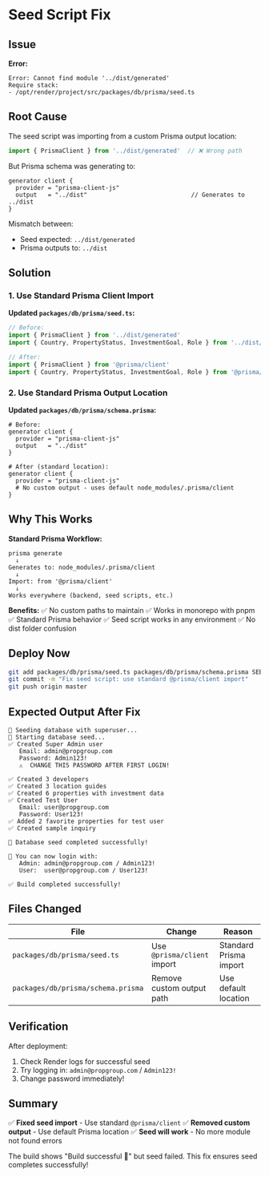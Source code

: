 # Seed Script Fix

## Issue

**Error:**
```
Error: Cannot find module '../dist/generated'
Require stack:
- /opt/render/project/src/packages/db/prisma/seed.ts
```

## Root Cause

The seed script was importing from a custom Prisma output location:
```typescript
import { PrismaClient } from '../dist/generated'  // ❌ Wrong path
```

But Prisma schema was generating to:
```prisma
generator client {
  provider = "prisma-client-js"
  output   = "../dist"                             // Generates to ../dist
}
```

Mismatch between:
- Seed expected: `../dist/generated`
- Prisma outputs to: `../dist`

## Solution

### 1. Use Standard Prisma Client Import

**Updated `packages/db/prisma/seed.ts`:**

```typescript
// Before:
import { PrismaClient } from '../dist/generated'
import { Country, PropertyStatus, InvestmentGoal, Role } from '../dist/generated'

// After:
import { PrismaClient } from '@prisma/client'
import { Country, PropertyStatus, InvestmentGoal, Role } from '@prisma/client'
```

### 2. Use Standard Prisma Output Location

**Updated `packages/db/prisma/schema.prisma`:**

```prisma
# Before:
generator client {
  provider = "prisma-client-js"
  output   = "../dist"
}

# After (standard location):
generator client {
  provider = "prisma-client-js"
  # No custom output - uses default node_modules/.prisma/client
}
```

## Why This Works

**Standard Prisma Workflow:**
```
prisma generate
  ↓
Generates to: node_modules/.prisma/client
  ↓
Import: from '@prisma/client'
  ↓
Works everywhere (backend, seed scripts, etc.)
```

**Benefits:**
✅ No custom paths to maintain
✅ Works in monorepo with pnpm
✅ Standard Prisma behavior
✅ Seed script works in any environment
✅ No dist folder confusion

## Deploy Now

```bash
git add packages/db/prisma/seed.ts packages/db/prisma/schema.prisma SEED_FIX.md
git commit -m "Fix seed script: use standard @prisma/client import"
git push origin master
```

## Expected Output After Fix

```
🌱 Seeding database with superuser...
🌱 Starting database seed...
✅ Created Super Admin user
   Email: admin@propgroup.com
   Password: Admin123!
   ⚠️  CHANGE THIS PASSWORD AFTER FIRST LOGIN!

✅ Created 3 developers
✅ Created 3 location guides
✅ Created 6 properties with investment data
✅ Created Test User
   Email: user@propgroup.com
   Password: User123!
✅ Added 2 favorite properties for test user
✅ Created sample inquiry

🎉 Database seed completed successfully!

📝 You can now login with:
   Admin: admin@propgroup.com / Admin123!
   User:  user@propgroup.com / User123!

✅ Build completed successfully!
```

## Files Changed

| File | Change | Reason |
|------|--------|--------|
| `packages/db/prisma/seed.ts` | Use `@prisma/client` import | Standard Prisma import |
| `packages/db/prisma/schema.prisma` | Remove custom output path | Use default location |

## Verification

After deployment:
1. Check Render logs for successful seed
2. Try logging in: `admin@propgroup.com` / `Admin123!`
3. Change password immediately!

## Summary

✅ **Fixed seed import** - Use standard `@prisma/client`
✅ **Removed custom output** - Use default Prisma location
✅ **Seed will work** - No more module not found errors

The build shows "Build successful 🎉" but seed failed. This fix ensures seed completes successfully!
